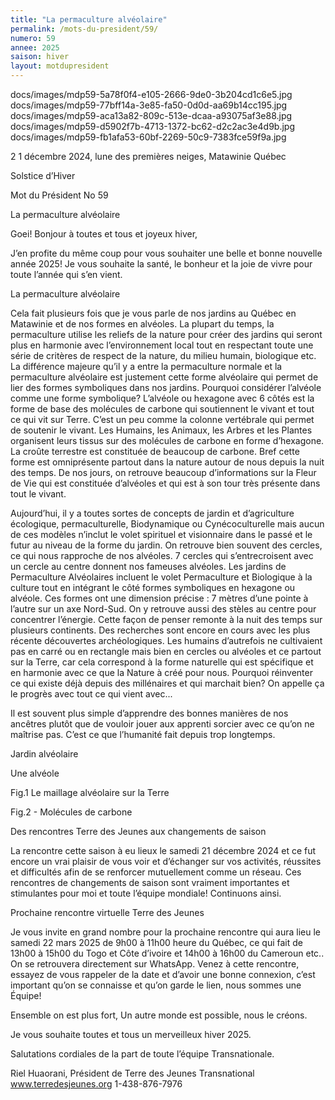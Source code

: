 ```yaml
---
title: "La permaculture alvéolaire"
permalink: /mots-du-president/59/
numero: 59
annee: 2025
saison: hiver
layout: motdupresident
---
```


docs/images/mdp59-5a78f0f4-e105-2666-9de0-3b204cd1c6e5.jpg docs/images/mdp59-77bff14a-3e85-fa50-0d0d-aa69b14cc195.jpg docs/images/mdp59-aca13a82-809c-513e-dcaa-a93075af3e88.jpg docs/images/mdp59-d5902f7b-4713-1372-bc62-d2c2ac3e4d9b.jpg docs/images/mdp59-fb1afa53-60bf-2269-50c9-7383fce59f9a.jpg


2 1 décembre 2024, lune des premières neiges, Matawinie Québec

Solstice d’Hiver

Mot du Président No 59

La permaculture alvéolaire



Goei! Bonjour à toutes et tous et joyeux hiver,

J’en profite du même coup pour vous souhaiter une belle et bonne nouvelle année 2025! Je vous souhaite la santé, le bonheur et la joie de vivre pour toute l’année qui s’en vient.

La permaculture alvéolaire

Cela fait plusieurs fois que je vous parle de nos jardins au Québec en Matawinie et de nos formes en alvéoles. La plupart du temps, la permaculture utilise les reliefs de la nature pour créer des jardins qui seront plus en harmonie avec l’environnement local tout en respectant toute une série de critères de respect de la nature, du milieu humain, biologique etc. La différence majeure qu’il y a entre la permaculture normale et la permaculture alvéolaire est justement cette forme alvéolaire qui permet de lier des formes symboliques dans nos jardins. Pourquoi considérer l’alvéole comme une forme symbolique? L’alvéole ou hexagone avec 6 côtés est la forme de base des molécules de carbone qui soutiennent le vivant et tout ce qui vit sur Terre. C’est un peu comme la colonne vertébrale qui permet de soutenir le vivant. Les Humains, les Animaux, les Arbres et les Plantes organisent leurs tissus sur des molécules de carbone en forme d’hexagone. La croûte terrestre est constituée de beaucoup de carbone. Bref cette forme est omniprésente partout dans la nature autour de nous depuis la nuit des temps. De nos jours, on retrouve beaucoup d’informations sur la Fleur de Vie qui est constituée d’alvéoles et qui est à son tour très présente dans tout le vivant.

Aujourd’hui, il y a toutes sortes de concepts de jardin et d’agriculture écologique, permaculturelle, Biodynamique ou Cynécoculturelle mais aucun de ces modèles n’inclut le volet spirituel et visionnaire dans le passé et le futur au niveau de la forme du jardin. On retrouve bien souvent des cercles, ce qui nous rapproche de nos alvéoles. 7 cercles qui s’entrecroisent avec un cercle au centre donnent nos fameuses alvéoles. Les jardins de Permaculture Alvéolaires incluent le volet Permaculture et Biologique à la culture tout en intégrant le côté formes symboliques en hexagone ou alvéole. Ces formes ont une dimension précise : 7 mètres d’une pointe à l’autre sur un axe Nord-Sud. On y retrouve aussi des stèles au centre pour concentrer l’énergie. Cette façon de penser remonte à la nuit des temps sur plusieurs continents. Des recherches sont encore en cours avec les plus récente découvertes archéologiques. Les humains d’autrefois ne cultivaient pas en carré ou en rectangle mais bien en cercles ou alvéoles et ce partout sur la Terre, car cela correspond à la forme naturelle qui est spécifique et en harmonie avec ce que la Nature à créé pour nous. Pourquoi réinventer ce qui existe déjà depuis des millénaires et qui marchait bien? On appelle ça le progrès avec tout ce qui vient avec...

Il est souvent plus simple d’apprendre des bonnes manières de nos ancêtres plutôt que de vouloir jouer aux apprenti sorcier avec ce qu’on ne maîtrise pas. C’est ce que l’humanité fait depuis trop longtemps.



Jardin alvéolaire



Une alvéole



Fig.1 Le maillage alvéolaire sur la Terre



Fig.2 - Molécules de carbone

Des rencontres Terre des Jeunes aux changements de saison

La rencontre cette saison à eu lieux le samedi 21 décembre 2024 et ce fut encore un vrai plaisir de vous voir et d’échanger sur vos activités, réussites et difficultés afin de se renforcer mutuellement comme un réseau. Ces rencontres de changements de saison sont vraiment importantes et stimulantes pour moi et toute l’équipe mondiale! Continuons ainsi.

Prochaine rencontre virtuelle Terre des Jeunes

Je vous invite en grand nombre pour la prochaine rencontre qui aura lieu le samedi 22 mars 2025 de 9h00 à 11h00 heure du Québec, ce qui fait de 13h00 à 15h00 du Togo et Côte d’ivoire et 14h00 à 16h00 du Cameroun etc.. On se retrouvera directement sur WhatsApp. Venez à cette rencontre, essayez de vous rappeler de la date et d’avoir une bonne connexion, c’est important qu’on se connaisse et qu’on garde le lien, nous sommes une Équipe!

Ensemble on est plus fort, Un autre monde est possible, nous le créons.

Je vous souhaite toutes et tous un merveilleux hiver 2025.

Salutations cordiales de la part de toute l’équipe Transnationale.

Riel Huaorani, Président de Terre des Jeunes Transnational www.terredesjeunes.org 1-438-876-7976
